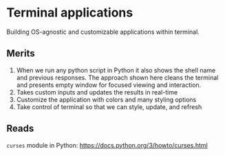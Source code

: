 Terminal applications
========================

Building OS-agnostic and customizable applications within terminal.

## Merits

1. When we run any python script in Python it also shows the shell name and previous responses. The approach shown here
   cleans the terminal and presents empty window for focused viewing and interaction.
2. Takes custom inputs and updates the results in real-time
3. Customize the application with colors and many styling options
4. Take control of terminal so that we can style, update, and refresh

## Reads

`curses` module in Python: https://docs.python.org/3/howto/curses.html

